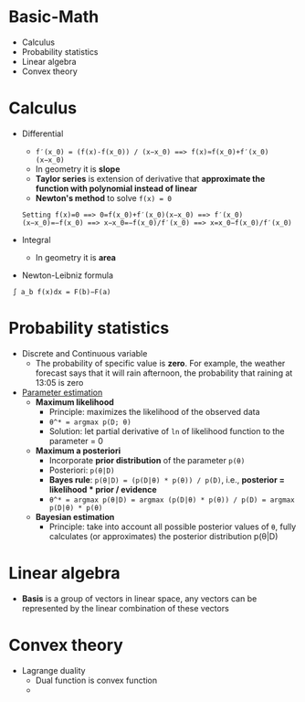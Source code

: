 # Basic-Math
- Calculus
- Probability statistics
- Linear algebra
- Convex theory

# Calculus
- Differential
    - `f′(x_0) = (f(x)-f(x_0)) / (x−x_0) ==> f(x)≈f(x_0)+f′(x_0)(x−x_0)`
    - In geometry it is **slope**
    - **Taylor series** is extension of derivative that **approximate the function with polynomial instead of linear**
    - **Newton's method** to solve `f(x) = 0`
    ```
    Setting f(x)=0 ==> 0=f(x_0)+f′(x_0)(x−x_0) ==> f′(x_0)(x−x_0)=−f(x_0) ==> x−x_0=−f(x_0)/f′(x_0) ==> x=x_0−f(x_0)/f′(x_0)
    ```
- Integral
    - In geometry it is **area**

- Newton-Leibniz formula
```
 ∫ a_b f(x)dx = F(b)−F(a)
```

# Probability statistics
- Discrete and Continuous variable
    - The probability of specific value is **zero**. For example, the weather forecast says that it will rain afternoon, the probability that raining at 13:05 is zero
- [Parameter estimation](https://medium.com/@amatsukawa/maximum-likelihood-maximum-a-priori-and-bayesian-parameter-estimation-d99a23a0519f)
    - **Maximum likelihood**
        - Principle: maximizes the likelihood of the observed data
        - `θ^* = argmax p(D; θ)`
        - Solution: let partial derivative of `ln` of likelihood function to the parameter = 0
    - **Maximum a posteriori**
        - Incorporate **prior distribution** of the parameter `p(θ)`
        - Posteriori: `p(θ|D)`
        - **Bayes rule**: `p(θ|D) = (p(D|θ) * p(θ)) / p(D)`, i.e., **posterior = likelihood * prior / evidence**
        - `θ^* = argmax p(θ|D) = argmax (p(D|θ) * p(θ)) / p(D) = argmax p(D|θ) * p(θ)`
    - **Bayesian estimation**
        - Principle: take into account all possible posterior values of `θ`, fully calculates (or approximates) the posterior distribution p(θ|D)

# Linear algebra
- **Basis** is a group of vectors in linear space, any vectors can be represented by the linear combination of these vectors

# Convex theory
- Lagrange duality
    - Dual function is convex function
    - 
